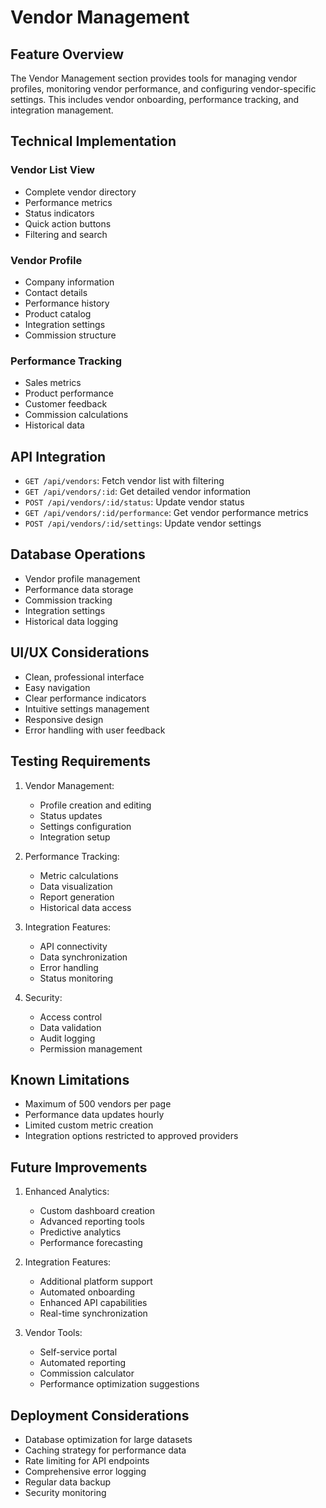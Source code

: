 # Vendor Management

## Feature Overview
The Vendor Management section provides tools for managing vendor profiles, monitoring vendor performance, and configuring vendor-specific settings. This includes vendor onboarding, performance tracking, and integration management.

## Technical Implementation

### Vendor List View
- Complete vendor directory
- Performance metrics
- Status indicators
- Quick action buttons
- Filtering and search

### Vendor Profile
- Company information
- Contact details
- Performance history
- Product catalog
- Integration settings
- Commission structure

### Performance Tracking
- Sales metrics
- Product performance
- Customer feedback
- Commission calculations
- Historical data

## API Integration
- `GET /api/vendors`: Fetch vendor list with filtering
- `GET /api/vendors/:id`: Get detailed vendor information
- `POST /api/vendors/:id/status`: Update vendor status
- `GET /api/vendors/:id/performance`: Get vendor performance metrics
- `POST /api/vendors/:id/settings`: Update vendor settings

## Database Operations
- Vendor profile management
- Performance data storage
- Commission tracking
- Integration settings
- Historical data logging

## UI/UX Considerations
- Clean, professional interface
- Easy navigation
- Clear performance indicators
- Intuitive settings management
- Responsive design
- Error handling with user feedback

## Testing Requirements
1. Vendor Management:
   - Profile creation and editing
   - Status updates
   - Settings configuration
   - Integration setup

2. Performance Tracking:
   - Metric calculations
   - Data visualization
   - Report generation
   - Historical data access

3. Integration Features:
   - API connectivity
   - Data synchronization
   - Error handling
   - Status monitoring

4. Security:
   - Access control
   - Data validation
   - Audit logging
   - Permission management

## Known Limitations
- Maximum of 500 vendors per page
- Performance data updates hourly
- Limited custom metric creation
- Integration options restricted to approved providers

## Future Improvements
1. Enhanced Analytics:
   - Custom dashboard creation
   - Advanced reporting tools
   - Predictive analytics
   - Performance forecasting

2. Integration Features:
   - Additional platform support
   - Automated onboarding
   - Enhanced API capabilities
   - Real-time synchronization

3. Vendor Tools:
   - Self-service portal
   - Automated reporting
   - Commission calculator
   - Performance optimization suggestions

## Deployment Considerations
- Database optimization for large datasets
- Caching strategy for performance data
- Rate limiting for API endpoints
- Comprehensive error logging
- Regular data backup
- Security monitoring 
